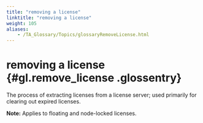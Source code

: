 ```yaml
--- 
title: "removing a license"
linktitle: "removing a license"
weight: 105
aliases: 
    - /TA_Glossary/Topics/glossaryRemoveLicense.html
---
```

# removing a license {#gl.remove_license .glossentry}

The process of extracting licenses from a license server; used primarily for clearing out expired licenses.

**Note:** Applies to floating and node-locked licenses.

